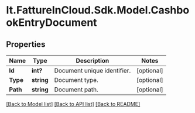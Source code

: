 # It.FattureInCloud.Sdk.Model.CashbookEntryDocument

## Properties

Name | Type | Description | Notes
------------ | ------------- | ------------- | -------------
**Id** | **int?** | Document unique identifier. | [optional] 
**Type** | **string** | Document type. | [optional] 
**Path** | **string** | Document path. | [optional] 

[[Back to Model list]](../README.md#documentation-for-models) [[Back to API list]](../README.md#documentation-for-api-endpoints) [[Back to README]](../README.md)

